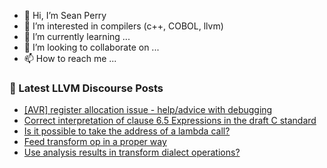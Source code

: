 - 👋 Hi, I’m Sean Perry
- 👀 I’m interested in compilers (c++, COBOL, llvm)
- 🌱 I’m currently learning ...
- 💞️ I’m looking to collaborate on ...
- 📫 How to reach me ...

<!---
s66perry/s66perry is a ✨ special ✨ repository because its `README.md` (this file) appears on your GitHub profile.
You can click the Preview link to take a look at your changes.
--->
### 📕 Latest LLVM Discourse Posts

<!-- DISCOURSE-LLVM:START -->
- [[AVR] register allocation issue - help/advice with debugging](https://discourse.llvm.org/t/avr-register-allocation-issue-help-advice-with-debugging/88498#post_11)
- [Correct interpretation of clause 6.5 Expressions in the draft C standard](https://discourse.llvm.org/t/correct-interpretation-of-clause-6-5-expressions-in-the-draft-c-standard/88547#post_4)
- [Is it possible to take the address of a lambda call?](https://discourse.llvm.org/t/is-it-possible-to-take-the-address-of-a-lambda-call/88560#post_2)
- [Feed transform op in a proper way](https://discourse.llvm.org/t/feed-transform-op-in-a-proper-way/88561#post_1)
- [Use analysis results in transform dialect operations?](https://discourse.llvm.org/t/use-analysis-results-in-transform-dialect-operations/67056#post_7)
<!-- DISCOURSE-LLVM:END -->
